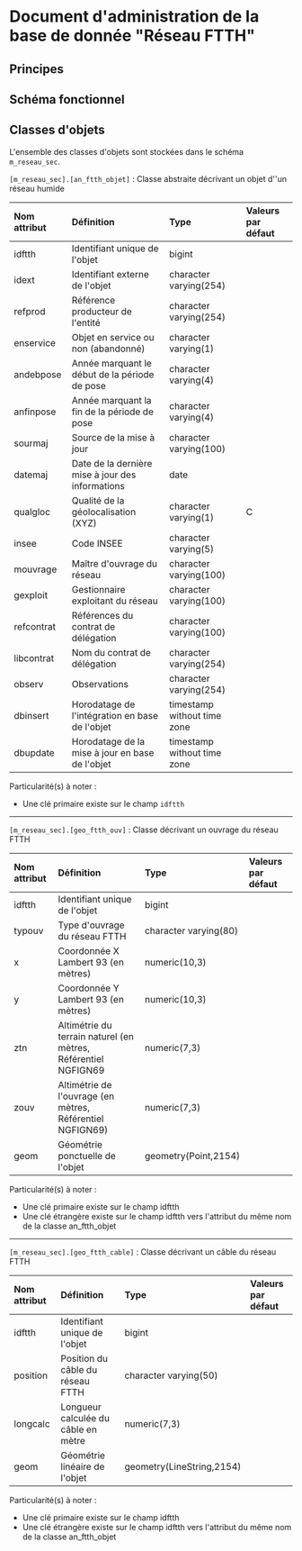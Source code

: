 # Document d'administration de la base de donnée "Réseau FTTH"  

## Principes  

## Schéma fonctionnel 

## Classes d'objets  
L'ensemble des classes d'objets sont stockées dans le schéma `m_reseau_sec`.  

`[m_reseau_sec].[an_ftth_objet]` : Classe abstraite décrivant un objet d''un réseau humide  

| Nom attribut | Définition | Type | Valeurs par défaut |
|:---|:---|:---|:---|
|idftth|Identifiant unique de l'objet|bigint||
|idext|Identifiant externe de l'objet|character varying(254)||
|refprod|Référence producteur de l'entité|character varying(254)||
|enservice|Objet en service ou non (abandonné)|character varying(1)||
|andebpose|Année marquant le début de la période de pose|character varying(4)||
|anfinpose|Année marquant la fin de la période de pose|character varying(4)||
|sourmaj|Source de la mise à jour|character varying(100)||
|datemaj|Date de la dernière mise à jour des informations|date||
|qualgloc|Qualité de la géolocalisation (XYZ)|character varying(1)|C|
|insee|Code INSEE|character varying(5)||
|mouvrage|Maître d'ouvrage du réseau|character varying(100)||
|gexploit|Gestionnaire exploitant du réseau|character varying(100)||
|refcontrat|Références du contrat de délégation|character varying(100)||
|libcontrat|Nom du contrat de délégation|character varying(254)||
|observ|Observations|character varying(254)||
|dbinsert|Horodatage de l'intégration en base de l'objet|timestamp without time zone||
|dbupdate|Horodatage de la mise à jour en base de l'objet|timestamp without time zone||

Particularité(s) à noter :  
* Une clé primaire existe sur le champ `idftth`  

--- 

`[m_reseau_sec].[geo_ftth_ouv]` : Classe décrivant un ouvrage du réseau FTTH  

| Nom attribut | Définition | Type | Valeurs par défaut |
|:---|:---|:---|:---|
|idftth|Identifiant unique de l'objet|bigint|
|typouv|Type d'ouvrage du réseau FTTH|character varying(80)||
|x|Coordonnée X Lambert 93 (en mètres)|numeric(10,3)||
|y|Coordonnée Y Lambert 93 (en mètres)|numeric(10,3)||
|ztn|Altimétrie du terrain naturel (en mètres, Référentiel NGFIGN69|numeric(7,3)||
|zouv|Altimétrie de l'ouvrage (en mètres, Référentiel NGFIGN69)|numeric(7,3)||
|geom|Géométrie ponctuelle de l'objet|geometry(Point,2154)||

Particularité(s) à noter : 
* Une clé primaire existe sur le champ idftth
* Une clé étrangère existe sur le champ idftth vers l'attribut du même nom de la classe an_ftth_objet

---

`[m_reseau_sec].[geo_ftth_cable]` : Classe décrivant un câble du réseau FTTH  

| Nom attribut | Définition | Type | Valeurs par défaut |
|:---|:---|:---|:---|
|idftth|Identifiant unique de l'objet|bigint||
|position|Position du câble du réseau FTTH|character varying(50)||
|longcalc|Longueur calculée du câble en mètre|numeric(7,3)||
|geom|Géométrie linéaire de l'objet|geometry(LineString,2154)||

Particularité(s) à noter : 
* Une clé primaire existe sur le champ idftth
* Une clé étrangère existe sur le champ idftth vers l'attribut du même nom de la classe an_ftth_objet